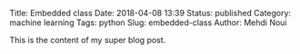 Title: Embedded class
Date: 2018-04-08 13:39
Status: published
Category: machine learning
Tags: python
Slug: embedded-class
Author: Mehdi Noui

This is the content of my super blog post.

